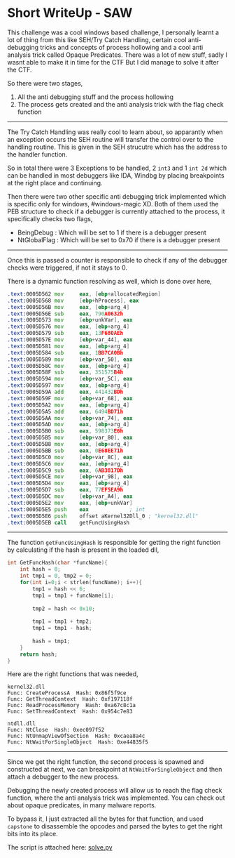 # Short WriteUp - SAW

This challenge was a cool windows based challenge, I personally learnt a lot of thing from this like SEH/Try Catch Handling, certain cool anti-debugging tricks
and concepts of process hollowing and a cool anti analysis trick called Opaque Predicates. There was a lot of new stuff, sadly I wasnt able to make it in time for the CTF
But I did manage to solve it after the CTF.

So there were two stages,

1. All the anti debugging stuff and the process hollowing
2. The process gets created and the anti analysis trick with the flag check function

---

The Try Catch Handling was really cool to learn about, so apparantly when an exception occurs the SEH routine will transfer the control
over to the handling routine. This is given in the SEH strucutre which has the address to the handler function.

So in total there were 3 Exceptions to be handled, 2 `int3` and 1 `int 2d` which can be handled in most debuggers like IDA, Windbg by placing breakpoints at the 
right place and continuing.

Then there were two other specific anti debugging trick implemented which is specific only for windows, #windows-magic XD. Both of them used the PEB structure
to check if a debugger is currently attached to the process, it specifically checks two flags,

- BeingDebug : Which will be set to 1 if there is a debugger present 
- NtGlobalFlag : Which will be set to 0x70 if there is a debugger present

---

Once this is passed a counter is responsible to check if any of the debugger checks were triggered, if not it stays to 0.

There is a dynamic function resolving as well, which is done over here,
```asm
.text:0005D562 mov     eax, [ebp+allocatedRegion]
.text:0005D568 mov     [ebp+hProcess], eax
.text:0005D56B mov     eax, [ebp+arg_4]
.text:0005D56E sub     eax, 790A0632h
.text:0005D573 mov     [ebp+unkVar], eax
.text:0005D576 mov     eax, [ebp+arg_4]
.text:0005D579 sub     eax, 13F680AEh
.text:0005D57E mov     [ebp+var_44], eax
.text:0005D581 mov     eax, [ebp+arg_4]
.text:0005D584 sub     eax, 1BB7CA0Bh
.text:0005D589 mov     [ebp+var_50], eax
.text:0005D58C mov     eax, [ebp+arg_4]
.text:0005D58F sub     eax, 351575B4h
.text:0005D594 mov     [ebp+var_5C], eax
.text:0005D597 mov     eax, [ebp+arg_4]
.text:0005D59A add     eax, 441432BDh
.text:0005D59F mov     [ebp+var_68], eax
.text:0005D5A2 mov     eax, [ebp+arg_4]
.text:0005D5A5 add     eax, 6494BD71h
.text:0005D5AA mov     [ebp+var_74], eax
.text:0005D5AD mov     eax, [ebp+arg_4]
.text:0005D5B0 sub     eax, 598373E6h
.text:0005D5B5 mov     [ebp+var_80], eax
.text:0005D5B8 mov     eax, [ebp+arg_4]
.text:0005D5BB sub     eax, 0E68EE71h
.text:0005D5C0 mov     [ebp+var_8C], eax
.text:0005D5C6 mov     eax, [ebp+arg_4]
.text:0005D5C9 sub     eax, 6AB3817Dh
.text:0005D5CE mov     [ebp+var_98], eax
.text:0005D5D4 mov     eax, [ebp+arg_4]
.text:0005D5D7 sub     eax, 77EF5EA9h
.text:0005D5DC mov     [ebp+var_A4], eax
.text:0005D5E2 mov     eax, [ebp+unkVar]
.text:0005D5E5 push    eax             ; int
.text:0005D5E6 push    offset aKernel32Dll_0 ; "kernel32.dll"
.text:0005D5EB call    getFuncUsingHash
```

---

The function `getFuncUsingHash` is responsible for getting the right function by calculating if the hash is present in the loaded dll, 
```c
int GetFuncHash(char *funcName){
    int hash = 0;
    int tmp1 = 0, tmp2 = 0;
    for(int i=0;i < strlen(funcName); i++){
        tmp1 = hash << 6;
        tmp1 = tmp1 + funcName[i];
        
        tmp2 = hash << 0x10;
        
        tmp1 = tmp1 + tmp2;
        tmp1 = tmp1 - hash;
        
        hash = tmp1;
    }
    return hash;
}
```

Here are the right functions that was needed,
```
kernel32.dll
Func: CreateProcessA  Hash: 0x86f5f9ce
Func: GetThreadContext  Hash: 0xf197118f
Func: ReadProcessMemory  Hash: 0xa67c8c1a
Func: SetThreadContext  Hash: 0x954c7e83

ntdll.dll
Func: NtClose  Hash: 0xec097f52
Func: NtUnmapViewOfSection  Hash: 0xcaea8a4c
Func: NtWaitForSingleObject  Hash: 0xe44835f5
```

---

Since we get the right function, the second process is spawned and constructed at next, we can breakpoint at `NtWaitForSingleObject` and then attach a debugger to the 
new process.

Debugging the newly created process will allow us to reach the flag check function, where the anti analysis trick was implemented. 
You can check out about opaque predicates, in many malware reports.

To bypass it, I just extracted all the bytes for that function, and used `capstone` to disassemble the opcodes and parsed the bytes to get the right bits into
its place.

The script is attached here: [solve.py](https://github.com/AmunRha/WriteUps/blob/main/FWORDCTF21/SAW/solve.py)

